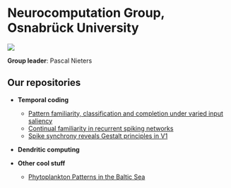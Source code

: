 # Neurocomputation Group, Osnabrück University

![]([https://example.com/path/to/image.png](https://imgur.com/a/Mjg6E25))

**Group leader**: Pascal Nieters

## Our repositories
- **Temporal coding**
  - [Pattern familiarity, classification and completion under varied input saliency](https://github.com/rainsummer613/)
  - [Continual familiarity in recurrent spiking networks](https://github.com/rainsummer613/spiking-continual-familiarity)
  - [Spike synchrony reveals Gestalt principles in V1](https://github.com/rainsummer613/synchrony)

- **Dendritic computing**

- **Other cool stuff**
    - [Phytoplankton Patterns in the Baltic Sea](https://github.com/pnieters/PredictingPhytoplanktonPatterns/)

